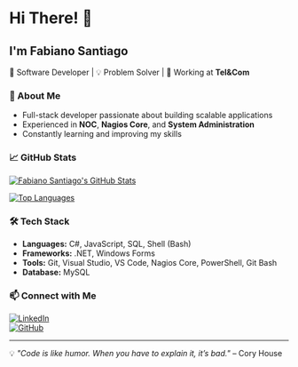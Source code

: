 # Hi There! 👋  

## I'm Fabiano Santiago  

🚀 Software Developer | 💡 Problem Solver | 🏢 Working at **Tel&Com**  

### 🔹 About Me  
- Full-stack developer passionate about building scalable applications  
- Experienced in **NOC**, **Nagios Core**, and **System Administration**  
- Constantly learning and improving my skills  

### 📈 GitHub Stats

[![Fabiano Santiago's GitHub Stats](https://github-readme-stats.vercel.app/api?username=devsantiag&show_icons=true&theme=gotham&count_private=true)](https://github.com/anuraghazra/github-readme-stats)

[![Top Languages](https://github-readme-stats.vercel.app/api/top-langs/?username=devsantiag&layout=compact&theme=gotham)](https://github.com/anuraghazra/github-readme-stats)

### 🛠️ Tech Stack  
- **Languages:** C#, JavaScript, SQL, Shell (Bash)  
- **Frameworks:** .NET, Windows Forms  
- **Tools:** Git, Visual Studio, VS Code, Nagios Core, PowerShell, Git Bash  
- **Database:** MySQL  

### 📫 Connect with Me  
[![LinkedIn](https://img.shields.io/badge/LinkedIn-blue?style=for-the-badge&logo=linkedin)](https://www.linkedin.com/in/fabiano-santiago/)  
[![GitHub](https://img.shields.io/badge/GitHub-000?style=for-the-badge&logo=github)](https://github.com/devsantiag)  

---
💡 *"Code is like humor. When you have to explain it, it’s bad."* – Cory House  
